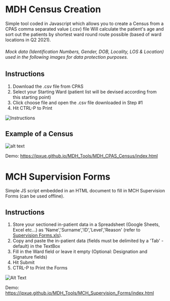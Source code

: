 # MDH Census Creation

Simple tool coded in Javascript which allows you to create a Census from a CPAS comma separated value (.csv) file 
Will calculate the patient's age and sort out the patients by shortest ward round route possible (based of ward locations in Q2 2021).

###### *Mock data (Identification Numbers, Gender, DOB, Locality, LOS & Location) used in the following images for data protection purposes.*

## Instructions

1. Download the .csv file from CPAS
2. Select your Starting Ward (patient list will be devised according from this starting point)
3. Click choose file and open the .csv file downloaded in Step #1
4. Hit CTRL-P to Print

![Instructions](https://github.com/jpxue/MDH_Tools/blob/main/MDH_CPAS_Census/how-to-use.gif)



## Example of a Census
![alt text](https://github.com/jpxue/MDH_Tools/blob/main/MDH_CPAS_Census/output-example.PNG)

Demo: https://jpxue.github.io/MDH_Tools/MDH_CPAS_Census/index.html





# MCH Supervision Forms

Simple JS script embedded in an HTML document to fill in MCH Supervision Forms (can be used offline).

## Instructions
1. Store your sectioned in-patient data in a Spreadsheet (Google Sheets, Excel etc...) as 'Name','Surname','ID','Level','Reason' (refer to [Supervision Forms.xls](https://github.com/jpxue/MDH_Tools/blob/main/MCH_Supervision_Forms/Supervision%20Forms.xlsx)).
2. Copy and paste the in-patient data (fields must be delimited by a 'Tab' - default) in the TextBox
3. Fill in the Ward field or leave it empty (Optional: Designation and Signature fields)
4. Hit Submit
5. CTRL-P to Print the Forms


![Alt Text](https://github.com/jpxue/MDH_Tools/blob/main/MCH_Supervision_Forms/how-to-use.gif)

Demo: https://jpxue.github.io/MDH_Tools/MCH_Supervision_Forms/index.html
